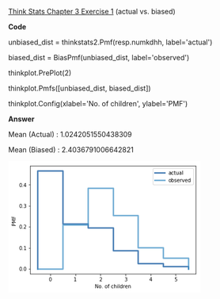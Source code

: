 [Think Stats Chapter 3 Exercise 1](http://greenteapress.com/thinkstats2/html/thinkstats2004.html#toc31) (actual vs. biased)

>>
**Code**

unbiased_dist = thinkstats2.Pmf(resp.numkdhh, label='actual')

biased_dist = BiasPmf(unbiased_dist, label='observed')

thinkplot.PrePlot(2)

thinkplot.Pmfs([unbiased_dist, biased_dist])

thinkplot.Config(xlabel='No. of children', ylabel='PMF')

**Answer**

Mean (Actual)  : 1.0242051550438309

Mean (Biased)  : 2.4036791006642821

![Screenshot](3-1.png)
